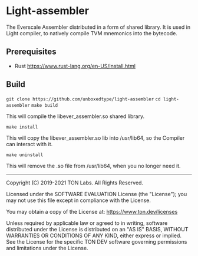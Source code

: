 # Light-assembler

The Everscale Assembler distributed in a form of shared library. It is used in Light compiler, to natively compile TVM mnemonics into the bytecode.

## Prerequisites

* Rust
  https://www.rust-lang.org/en-US/install.html

## Build 

``git clone https://github.com/unboxedtype/light-assembler``
``cd light-assembler``
``make build``

This will compile the libever_assembler.so shared library.

``make install``

This will copy the libever_assembler.so lib into /usr/lib64, so the Compiler
can interact with it.

``make uninstall``

This will remove the .so file from /usr/lib64, when you no longer need it.

---
Copyright (C) 2019-2021 TON Labs. All Rights Reserved.

Licensed under the SOFTWARE EVALUATION License (the "License"); you may not use
this file except in compliance with the License.

You may obtain a copy of the
License at: https://www.ton.dev/licenses

Unless required by applicable law or agreed to in writing, software
distributed under the License is distributed on an "AS IS" BASIS,
WITHOUT WARRANTIES OR CONDITIONS OF ANY KIND, either express or implied.
See the License for the specific TON DEV software governing permissions and
limitations under the License.
